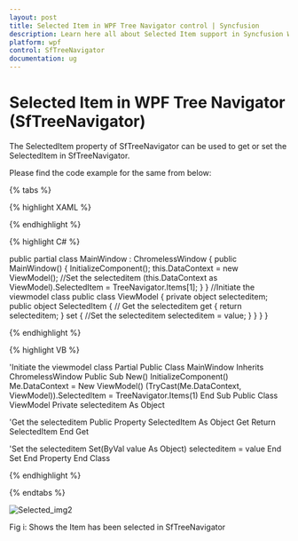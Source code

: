 ```yaml
---
layout: post
title: Selected Item in WPF Tree Navigator control | Syncfusion
description: Learn here all about Selected Item support in Syncfusion WPF Tree Navigator (SfTreeNavigator) control and more.
platform: wpf
control: SfTreeNavigator 
documentation: ug
---
```


# Selected Item in WPF Tree Navigator (SfTreeNavigator)

The SelectedItem property of SfTreeNavigator can be used to get or set the SelectedItem in SfTreeNavigator.

Please find the code example for the same from below:

{% tabs %}

{% highlight XAML %}

<Grid>
<!--Binding the selecteditem for TreeNavigator-->
<navigation:SfTreeNavigator Header="MailBox" x:Name="TreeNavigator" Width="500" Height="300" SelectedItem="{Binding SelectedItem, Mode=TwoWay}">
<navigation:SfTreeNavigatorItem Header="Mail"/>
<navigation:SfTreeNavigatorItem Header="Favorite Folders"/>
<navigation:SfTreeNavigatorItem  Header="Contacts">
<navigation:SfTreeNavigatorItem  Header="Task"/>
</navigation:SfTreeNavigatorItem>
<navigation:SfTreeNavigatorItem  Header="Notes"/>
</navigation:SfTreeNavigator>
</Grid>

{% endhighlight %}

{% highlight C# %}

public partial class MainWindow : ChromelessWindow
{
    public MainWindow()
    {
        InitializeComponent();
        this.DataContext = new ViewModel();
//Set the selecteditem
        (this.DataContext as ViewModel).SelectedItem = TreeNavigator.Items[1];
    }
}
//Initiate the viewmodel class
    public class ViewModel
    {
        private object selecteditem;
        public object SelectedItem
        {
// Get the selecteditem
            get 
            { 
                return selecteditem;
            }
            set
            {
//Set the selecteditem
                selecteditem = value;
            }
        }
    }
}

{% endhighlight %}

{% highlight VB %}

'Initiate the viewmodel class
Partial Public Class MainWindow
Inherits ChromelessWindow
Public Sub New()
InitializeComponent()
Me.DataContext = New ViewModel()
(TryCast(Me.DataContext, ViewModel)).SelectedItem = TreeNavigator.Items(1)
End Sub
Public Class ViewModel
Private selecteditem As Object

'Get the selecteditem
Public Property SelectedItem As Object
Get
Return SelectedItem
End Get

'Set the selecteditem
Set(ByVal value As Object)
selecteditem = value
End Set
End Property
End Class

{% endhighlight %}

{% endtabs %}

![Selected_img2](Populating-Items_images/Selected_img2.png)

Fig i: Shows the Item has been selected in SfTreeNavigator
